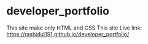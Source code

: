 # developer_portfolio
This site make only HTML and CSS
This site Live link: https://rashidul191.github.io/developer_portfolio/
